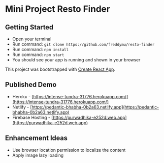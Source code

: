 # Mini Project Resto Finder

## Getting Started

- Open your terminal
- Run command: `git clone https://github.com/freddymu/resto-finder`
- Run command: `npm install`
- Run command: `npm start`
- You should see your app is running and shown in your browser

This project was bootstrapped with [Create React App](https://github.com/facebook/create-react-app).

## Published Demo

- Heroku - [https://intense-tundra-31776.herokuapp.com/](https://intense-tundra-31776.herokuapp.com/)
- Netlify - [https://pedantic-bhabha-0b2a63.netlify.app](https://pedantic-bhabha-0b2a63.netlify.app)
- Firebase Hosting - [https://purwadhika-e252d.web.app](https://purwadhika-e252d.web.app)

## Enhancement Ideas

- Use browser location permission to localize the content
- Apply image lazy loading
